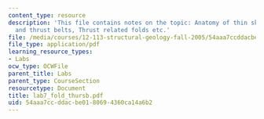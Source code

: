 ```yaml
---
content_type: resource
description: 'This file contains notes on the topic: Anatomy of thin skinned fold
  and thrust belts, Thrust related folds etc.'
file: /media/courses/12-113-structural-geology-fall-2005/54aaa7ccddacbe0180694360ca14a6b2_lab7_fold_thursb.pdf
file_type: application/pdf
learning_resource_types:
- Labs
ocw_type: OCWFile
parent_title: Labs
parent_type: CourseSection
resourcetype: Document
title: lab7_fold_thursb.pdf
uid: 54aaa7cc-ddac-be01-8069-4360ca14a6b2
---
```

